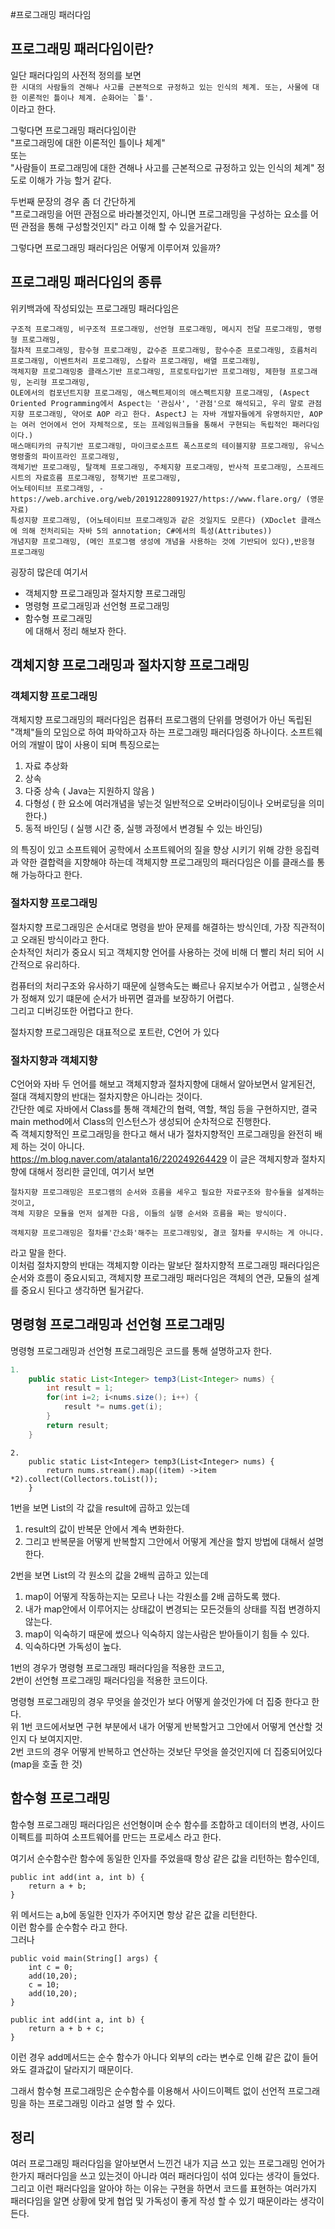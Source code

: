 #프로그래밍 패러다임

## 프로그래밍 패러다임이란?
일단 패러다임의 사전적 정의를 보면   
``` 한 시대의 사람들의 견해나 사고를 근본적으로 규정하고 있는 인식의 체계. 또는, 사물에 대한 이론적인 틀이나 체계. 순화어는 `틀'. ```  
이라고 한다.  

그렇다면 프로그래밍 패러다임이란  
"프로그래밍에 대한 이론적인 틀이나 체계"  
또는  
"사람들이 프로그래밍에 대한 견해나 사고를 근본적으로 규정하고 있는 인식의 체계" 정도로 이해가 가능 할거 같다.  

두번째 문장의 경우 좀 더 간단하게  
"프로그래밍을 어떤 관점으로 바라볼것인지, 아니면 프로그래밍을 구성하는 요소를 어떤 관점을 통해 구성할것인지" 라고 이해 할 수 있을거같다.  

그렇다면 프로그래밍 패러다임은 어떻게 이루어져 있을까?

## 프로그래밍 패러다임의 종류  
위키백과에 작성되있는 프로그래밍 패러다임은 
```
구조적 프로그래밍, 비구조적 프로그래밍, 선언형 프로그래밍, 메시지 전달 프로그래밍, 명령형 프로그래밍, 
절차적 프로그래밍, 함수형 프로그래밍, 값수준 프로그래밍, 함수수준 프로그래밍, 흐름처리 프로그래밍, 이벤트처리 프로그래밍, 스칼라 프로그래밍, 배열 프로그래밍,
객체지향 프로그래밍중 클래스기반 프로그래밍, 프로토타입기반 프로그래밍, 제한형 프로그래밍, 논리형 프로그래밍, 
OLE에서의 컴포넌트지향 프로그래밍, 애스펙트제이의 애스펙트지향 프로그래밍, (Aspect Oriented Programming에서 Aspect는 '관심사', '관점'으로 해석되고, 우리 말로 관점지향 프로그래밍, 약어로 AOP 라고 한다. AspectJ 는 자바 개발자들에게 유명하지만, AOP는 여러 언어에서 언어 자체적으로, 또는 프레임워크들을 통해서 구현되는 독립적인 패러다임이다.)
매스매티카의 규칙기반 프로그래밍, 마이크로소프트 폭스프로의 테이블지향 프로그래밍, 유닉스 명령줄의 파이프라인 프로그래밍, 
객체기반 프로그래밍, 탈객체 프로그래밍, 주체지향 프로그래밍, 반사적 프로그래밍, 스프레드시트의 자료흐름 프로그래밍, 정책기반 프로그래밍,
어노테이티브 프로그래밍, - https://web.archive.org/web/20191228091927/https://www.flare.org/ (영문자료)
특성지향 프로그래밍, (어노테이티브 프로그래밍과 같은 것일지도 모른다) (XDoclet 클래스에 의해 전처리되는 자바 5의 annotation; C#에서의 특성(Attributes))
개념지향 프로그래밍, (메인 프로그램 생성에 개념을 사용하는 것에 기반되어 있다),반응형 프로그래밍
```
굉장히 많은데 여기서 

- 객체지향 프로그래밍과 절차지향 프로그래밍  
- 명령형 프로그래밍과 선언형 프로그래밍  
- 함수형 프로그래밍  
에 대해서 정리 해보자 한다.  

## 객체지향 프로그래밍과 절차지향 프로그래밍

### 객체지향 프로그래밍
객체지향 프로그래밍의 패러다임은 컴퓨터 프로그램의 단위를 명령어가 아닌 독립된 "객체"들의 모임으로 하여 파악하고자 하는 프로그래밍 패러다임중 하나이다. 
소프트웨어의 개발이 많이 사용이 되며 특징으로는

1. 자료 추상화
2. 상속
3. 다중 상속 ( Java는 지원하지 않음 )
4. 다형성 ( 한 요소에 여러개념을 넣는것 일반적으로 오버라이딩이나 오버로딩을 의미한다.)
5. 동적 바인딩  ( 실행 시간 중, 실행 과정에서 변경될 수 있는 바인딩)

의 특징이 있고 소프트웨어 공학에서 소프트웨어의 질을 향상 시키기 위해 강한 응집력과 약한 결합력을 지향해야 하는데 객체지향 프로그래밍의 패러다임은 이를 클래스를 통해 가능하다고 한다.  

### 절차지향 프로그래밍
절차지향 프로그래밍은 순서대로 명령을 받아 문제를 해결하는 방식인데, 가장 직관적이고 오래된 방식이라고 한다.  
순차적인 처리가 중요시 되고 객체지향 언어를 사용하는 것에 비해 더 빨리 처리 되어 시간적으로 유리하다.  

컴퓨터의 처리구조와 유사하기 때문에 실행속도는 빠르나 유지보수가 어렵고 , 실행순서가 정해져 있기 떄문에 순서가 바뀌면 결과를 보장하기 어렵다.  
그리고 디버깅또한 어렵다고 한다.  

절차지향 프로그래밍은 대표적으로 포트란, C언어 가 있다  

### 절차지향과 객체지향
C언어와 자바 두 언어를 해보고 객체지향과 절차지향에 대해서 알아보면서 알게된건, 절대 객체지향의 반대는 절차지향은 아니라는 것이다.  
간단한 예로 자바에서 Class를 통해 객체간의 협력, 역할, 책임 등을 구현하지만, 결국 main method에서 Class의 인스턴스가 생성되어 순차적으로 진행한다.  
즉 객체지향적인 프로그래밍을 한다고 해서 내가 절차지향적인 프로그래밍을 완전히 배제 하는 것이 아니다.  
https://m.blog.naver.com/atalanta16/220249264429 이 글은 객체지향과 절차지향에 대해서 정리한 글인데, 여기서 보면  
```
절차지향 프로그래밍은 프로그램의 순서와 흐름을 세우고 필요한 자료구조와 함수들을 설계하는 것이고,  
객체 지향은 모듈을 먼저 설계한 다음, 이들의 실행 순서와 흐름을 짜는 방식이다.  
```
```
객체지향 프로그래밍은 절차를'간소화'해주는 프로그래밍잊, 결코 절차를 무시하는 게 아니다.
```
라고 말을 한다.  
이처럼 절차지향의 반대는 객체지향 이라는 말보단 절차지향적 프로그래밍 패러다임은 순서와 흐름이 중요시되고, 
객체지향 프로그래밍 패러다임은 객체의 연관, 모듈의 설계를 중요시 된다고 생각하면 될거같다.  


## 명령형 프로그래밍과 선언형 프로그래밍
명령형 프로그래밍과 선언형 프로그래밍은 코드를 통해 설명하고자 한다.
```java
1.
    public static List<Integer> temp3(List<Integer> nums) {
        int result = 1;
        for(int i=2; i<nums.size(); i++) {
            result *= nums.get(i);
        }
        return result;
    }
```

```
2.
    public static List<Integer> temp3(List<Integer> nums) {
        return nums.stream().map((item) ->item *2).collect(Collectors.toList());
    }
```
1번을 보면 List의 각 값을 result에 곱하고 있는데  
1. result의 값이 반복문 안에서 계속 변화한다.
2. 그리고 반복문을 어떻게 반복할지 그안에서 어떻게 계산을 할지 방법에 대해서 설명한다. 

2번을 보면 List의 각 원소의 값을 2배씩 곱하고 있는데  
1. map이 어떻게 작동하는지는 모르나 나는 각원소를 2배 곱하도록 했다.  
2. 내가 map안에서 이루어지는 상태값이 변경되는 모든것들의 상태를 직접 변경하지 않는다.  
3. map이 익숙하기 때문에 썼으나 익숙하지 않는사람은 받아들이기 힘들 수 있다.
4. 익숙하다면 가독성이 높다.  

1번의 경우가 명령형 프로그래밍 패러다임을 적용한 코드고,  
2번이 선언형 프로그래밍 패러다임을 적용한 코드이다.  

명령형 프로그래밍의 경우 무엇을 쓸것인가 보다 어떻게 쓸것인가에 더 집중 한다고 한다.  
위 1번 코드에서보면 구현 부분에서 내가 어떻게 반복할거고 그안에서 어떻게 연산할 것인지 다 보여지지만.  
2번 코드의 경우 어떻게 반복하고 연산하는 것보단 무엇을 쓸것인지에 더 집중되어있다 (map을 호출 한 것)

## 함수형 프로그래밍
함수형 프로그래밍 패러다임은 선언형이며 순수 함수를 조합하고 데이터의 변경, 사이드 이펙트를 피하여 소프트웨어를 만드는 프로세스 라고 한다.  

여기서 순수함수란 함수에 동일한 인자를 주었을때 항상 같은 값을 리턴하는 함수인데,
```
public int add(int a, int b) {
    return a + b;
}
```
위 메서드는 a,b에 동일한 인자가 주어지면 항상 같은 값을 리턴한다.  
이런 함수를 순수함수 라고 한다.  
그러나  
```
public void main(String[] args) {
    int c = 0;
    add(10,20);
    c = 10;
    add(10,20);
}

public int add(int a, int b) {
    return a + b + c;
}

```

이런 경우 add메서드는 순수 함수가 아니다 외부의 c라는 변수로 인해 같은 값이 들어와도 결과값이 달라지기 때문이다.  

그래서 함수형 프로그래밍은 순수함수를 이용해서 사이드이펙트 없이 선언적 프로그래밍을 하는 프로그래밍 이라고 설명 할 수 있다.  

## 정리
여러 프로그래밍 패러다임을 알아보면서 느낀건 내가 지금 쓰고 있는 프로그래밍 언어가 한가지 패러다임을 쓰고 있는것이 아니라 여러 패러다임이 
섞여 있다는 생각이 들었다.  
그리고 이런 패러다임을 알아야 하는 이유는 구현을 하면서 코드를 표현하는 여러가지 패러다임을 알면 상황에 맞게 협업 및 가독성이 좋게 작성 할 수 있기 때문이라는 생각이든다.  